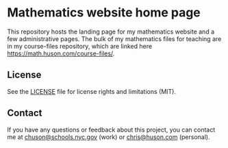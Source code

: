 # Mathematics website home page

This repository hosts the landing page for my mathematics website and a few administrative pages. The bulk of my mathematics files for teaching are in my course-files repository, which are linked here <https://math.huson.com/course-files/>.

## License

See the [LICENSE](LICENSE.md) file for license rights and limitations (MIT).

## Contact

If you have any questions or feedback about this project, you can contact me at chuson@schools.nyc.gov (work) or chris@huson.com (personal).
